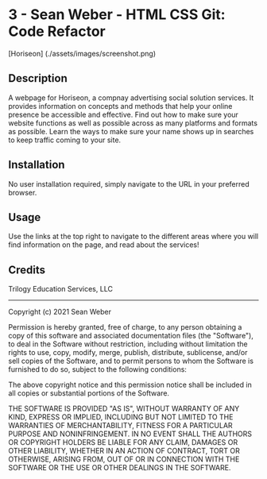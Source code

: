 # 3 - Sean Weber - HTML CSS Git: Code Refactor

[Horiseon] (./assets/images/screenshot.png)

## Description

A webpage for Horiseon, a compnay advertising social solution services. It provides information on concepts and methods that help your online presence be accessible and effective. Find out how to make sure your website functions as well as possible across as many platforms and formats as possible. Learn the ways to make sure your name shows up in searches to keep traffic coming to your site.

## Installation

No user installation required, simply navigate to the URL in your preferred browser.

## Usage

Use the links at the top right to navigate to the different areas where you will find information on the page, and read about the services!

## Credits

Trilogy Education Services, LLC

---

Copyright (c) 2021 Sean Weber

Permission is hereby granted, free of charge, to any person obtaining a copy
of this software and associated documentation files (the "Software"), to deal
in the Software without restriction, including without limitation the rights
to use, copy, modify, merge, publish, distribute, sublicense, and/or sell
copies of the Software, and to permit persons to whom the Software is
furnished to do so, subject to the following conditions:

The above copyright notice and this permission notice shall be included in all
copies or substantial portions of the Software.

THE SOFTWARE IS PROVIDED "AS IS", WITHOUT WARRANTY OF ANY KIND, EXPRESS OR
IMPLIED, INCLUDING BUT NOT LIMITED TO THE WARRANTIES OF MERCHANTABILITY,
FITNESS FOR A PARTICULAR PURPOSE AND NONINFRINGEMENT. IN NO EVENT SHALL THE
AUTHORS OR COPYRIGHT HOLDERS BE LIABLE FOR ANY CLAIM, DAMAGES OR OTHER
LIABILITY, WHETHER IN AN ACTION OF CONTRACT, TORT OR OTHERWISE, ARISING FROM,
OUT OF OR IN CONNECTION WITH THE SOFTWARE OR THE USE OR OTHER DEALINGS IN THE
SOFTWARE.